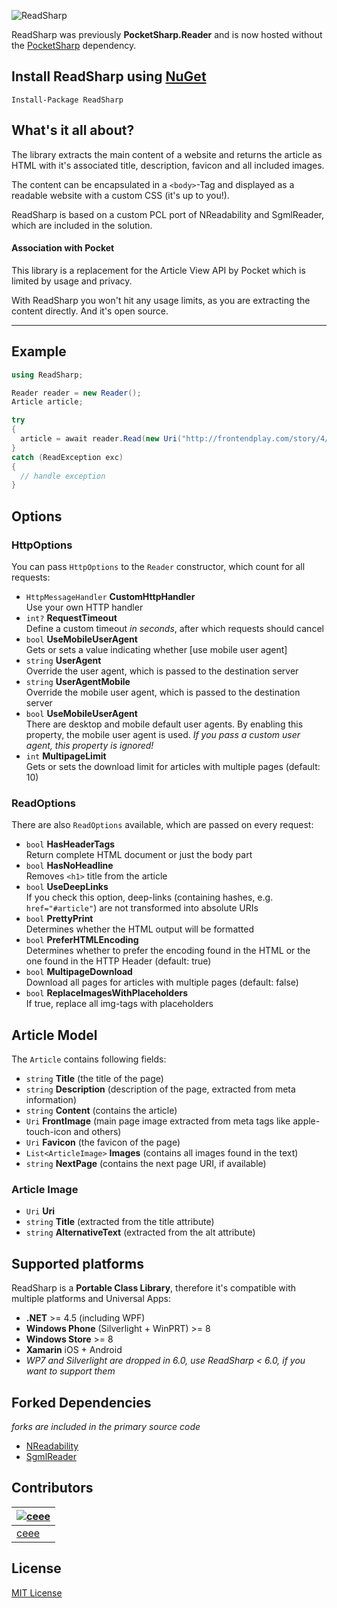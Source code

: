 ![ReadSharp](https://raw.github.com/ceee/ReadSharp/master/Assets/github-header.png)

ReadSharp was previously **PocketSharp.Reader** and is now hosted without the [PocketSharp](https://github.com/ceee/PocketSharp) dependency.

## Install ReadSharp using [NuGet](https://www.nuget.org/packages/ReadSharp/)

```
Install-Package ReadSharp
```


## What's it all about?

The library extracts the main content of a website and returns the article as HTML with it's associated title, description, favicon and all included images.

The content can be encapsulated in a `<body>`-Tag and displayed as a readable website with a custom CSS (it's up to you!).

ReadSharp is based on a custom PCL port of NReadability and SgmlReader, which are included in the solution.

#### Association with Pocket

This library is a replacement for the Article View API by Pocket which is  limited by usage and privacy.

With ReadSharp you won't hit any usage limits, as you are extracting the content directly. And it's open source.

---

## Example

```csharp
using ReadSharp;

Reader reader = new Reader();
Article article;

try
{
  article = await reader.Read(new Uri("http://frontendplay.com/story/4/http-caching-demystified-part-2-implementation"));
}
catch (ReadException exc)
{
  // handle exception
}
```

## Options

### HttpOptions

You can pass `HttpOptions` to the `Reader` constructor, which count for all requests:

- `HttpMessageHandler` **CustomHttpHandler**<br>Use your own HTTP handler
- `int?` **RequestTimeout**<br>Define a custom timeout _in seconds_, after which requests should cancel
- `bool` **UseMobileUserAgent**<br>Gets or sets a value indicating whether [use mobile user agent]
- `string` **UserAgent**<br>Override the user agent, which is passed to the destination server
- `string` **UserAgentMobile**<br>Override the mobile user agent, which is passed to the destination server
- `bool` **UseMobileUserAgent**<br>There are desktop and mobile default user agents. By enabling this property, the mobile user agent is used. _If you pass a custom user agent, this property is ignored!_
- `int` **MultipageLimit**<br>Gets or sets the download limit for articles with multiple pages (default: 10)

### ReadOptions

There are also `ReadOptions` available, which are passed on every request:

- `bool` **HasHeaderTags**<br>Return complete HTML document or just the body part
- `bool` **HasNoHeadline**<br>Removes `<h1>` title from the article
- `bool` **UseDeepLinks**<br>If you check this option, deep-links (containing hashes, e.g. `href="#article"`) are not transformed into absolute URIs
- `bool` **PrettyPrint**<br>Determines whether the HTML output will be formatted
- `bool` **PreferHTMLEncoding**<br> Determines whether to prefer the encoding found in the HTML or the one found in the HTTP Header (default: true)
- `bool` **MultipageDownload**<br>Download all pages for articles with multiple pages (default: false)
- `bool` **ReplaceImagesWithPlaceholders**<br>If true, replace all img-tags with placeholders

## Article Model

The `Article` contains following fields:

- `string` **Title** (the title of the page)
- `string` **Description** (description of the page, extracted from meta information)
- `string` **Content** (contains the article)
- `Uri` **FrontImage** (main page image extracted from meta tags like apple-touch-icon and others)
- `Uri` **Favicon** (the favicon of the page)
- `List<ArticleImage>` **Images** (contains all images found in the text)
- `string` **NextPage** (contains the next page URI, if available)

### Article Image

- `Uri` **Uri**
- `string` **Title** (extracted from the title attribute)
- `string` **AlternativeText** (extracted from the alt attribute)

## Supported platforms

ReadSharp is a **Portable Class Library**, therefore it's compatible with multiple platforms and Universal Apps:

- **.NET** >= 4.5 (including WPF)
- **Windows Phone** (Silverlight + WinPRT) >= 8
- **Windows Store** >= 8
- **Xamarin** iOS + Android
- _WP7 and Silverlight are dropped in 6.0, use ReadSharp < 6.0, if you want to support them_

## Forked Dependencies

_forks are included in the primary source code_

- [NReadability](https://github.com/marek-stoj/NReadability)
- [SgmlReader](https://github.com/MindTouch/SGMLReader)

## Contributors
| [![ceee](http://gravatar.com/avatar/9c61b1f4307425f12f05d3adb930ba66?s=70)](https://github.com/ceee "Tobias Klika") |
|---|
| [ceee](https://github.com/ceee) |

## License

[MIT License](https://github.com/ceee/ReadSharp/blob/master/LICENSE-MIT)